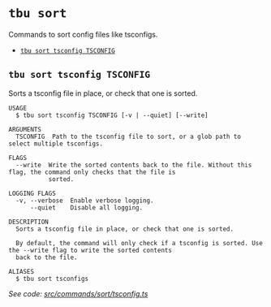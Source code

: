 `tbu sort`
==========

Commands to sort config files like tsconfigs.

* [`tbu sort tsconfig TSCONFIG`](#tbu-sort-tsconfig-tsconfig)

## `tbu sort tsconfig TSCONFIG`

Sorts a tsconfig file in place, or check that one is sorted.

```
USAGE
  $ tbu sort tsconfig TSCONFIG [-v | --quiet] [--write]

ARGUMENTS
  TSCONFIG  Path to the tsconfig file to sort, or a glob path to select multiple tsconfigs.

FLAGS
  --write  Write the sorted contents back to the file. Without this flag, the command only checks that the file is
           sorted.

LOGGING FLAGS
  -v, --verbose  Enable verbose logging.
      --quiet    Disable all logging.

DESCRIPTION
  Sorts a tsconfig file in place, or check that one is sorted.

  By default, the command will only check if a tsconfig is sorted. Use the --write flag to write the sorted contents
  back to the file.

ALIASES
  $ tbu sort tsconfigs
```

_See code: [src/commands/sort/tsconfig.ts](https://github.com/tylerbutler/tools-monorepo/blob/v0.2.1/src/commands/sort/tsconfig.ts)_
